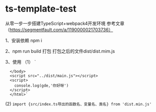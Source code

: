# ts-template-test
从零一步一步搭建TypeScript+webpack4开发环境 参考文章（https://segmentfault.com/a/1190000021703736）

1、安装依赖 npm i

2、npm run build 打包 打包之后的文件dist/dist.mim.js

3、使用
（1）
      `<!DOCTYPE html>
      <html lang="en">
      <head>
        <meta charset="UTF-8">
        <meta name="viewport" content="width=device-width, initial-scale=1.0">
        <title>Document</title>
      </head>
      <body>

      </body>
      <script src="../dist/main.js"></script>
      <script>
        console.log(gde,'你好呀')
      </script>
      </html>`
 (2) 
 `import {src/index.ts导出的函数名、变量名、类名} from 'dist.min.js'`
